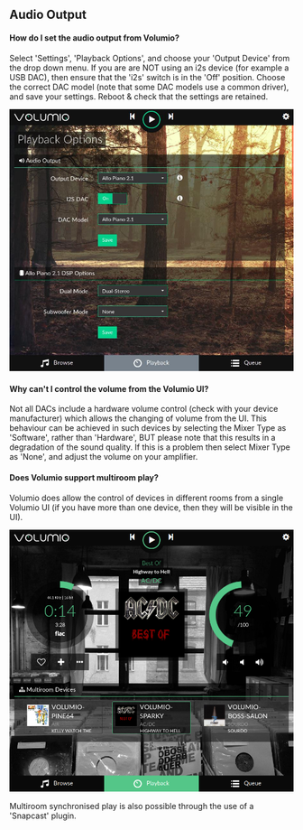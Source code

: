 ## Audio Output

#### How do I set the audio output from Volumio?

Select 'Settings', 'Playback Options', and choose your 'Output Device' from the drop down menu. If you are are NOT using an i2s device (for example a USB DAC), then ensure that the 'i2s' switch is in the 'Off' position. Choose the correct DAC model (note that some DAC models use a common driver), and save your settings.  Reboot & check that the settings are retained.

<img src="audio-output.jpg" width="624">

#### Why can't I control the volume from the Volumio UI?

Not all DACs include a hardware volume control (check with your device manufacturer) which allows the changing of volume from the UI.  This behaviour can be achieved in such devices by selecting the Mixer Type as 'Software', rather than 'Hardware', BUT please note that this results in a degradation of the sound quality.  If this is a problem then select Mixer Type as 'None', and adjust the volume on your amplifier.

#### Does Volumio support multiroom play?

Volumio does allow the control of devices in different rooms from a single Volumio UI (if you have more than one device, then they will be visible in the UI).

<img src="multiroom.png" width="624">


Multiroom synchronised play is also possible through the use of a 'Snapcast' plugin.

